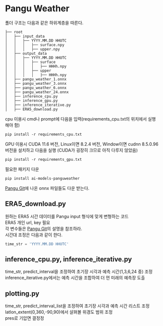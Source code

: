# Pangu Weather
폴더 구조는 다음과 같은 하위계층을 따른다.
```
├── root
│   ├── input_data
│   │   ├── YYYY.MM.DD HHUTC
│   │   │   ├── surface.npy
│   │   │   ├── upper.npy
│   ├── output_data
│   │   ├── YYYY.MM.DD HHUTC
│   │   │   ├── surface
│   │   │   │   ├── HHHh.npy
│   │   │   ├── upper
│   │   │   │   ├── HHHh.npy
│   ├── pangu_weather_1.onnx
│   ├── pangu_weather_3.onnx
│   ├── pangu_weather_6.onnx
│   ├── pangu_weather_24.onnx
│   ├── inference_cpu.py
│   ├── inference_gpu.py
│   ├── inference_iterative.py
│   ├── ERA5_download.py
```

cpu 이용시 cmd나 prompt에 다음을 입력(requirements_cpu.txt의 위치에서 실행해야 함)
```
pip install -r requirements_cpu.txt
```

GPU 이용시 CUDA 11.6 버전, Linux이면 8.2.4 버전, Window이면 cudnn 8.5.0.96 버전을 설치하고 다음을 실행
(CUDA가 굉장히 크므로 아직 다루지 않았음)
```
pip install -r requirements_gpu.txt
```

필요한 패키지 다운
```
pip install ai-models-panguweather
```

[Pangu Git](https://github.com/198808xc/Pangu-Weather?tab=readme-ov-file#downloading-trained-models)에 나온 onnx 파일들도 다운 받는다.

## ERA5_download.py
원하는 ERA5 시간 데이터를 Pangu input 형식에 맞게 변형하는 코드 
<br/> ERA5 개인 url, key 필요
<br/> 각 변수들은 [Pangu Git](https://github.com/198808xc/Pangu-Weather?tab=readme-ov-file#downloading-trained-models)의 설명을 참조하라.
<br/> 시간대 조정은 다음과 같이 한다.
```python
time_str = 'YYYY.MM.DD HHUTC'
```

## inference_cpu.py, inference_iterative.py
time_str, predict_interval을 조정하여 초기장 시각과 예측 시간(1,3,6,24 중) 조정
<br/>inference_iterative.py에서는 예측 시간을 조합하여 더 먼 미래의 예측장 도출

## plotting.py
time_str, predict_interval_list을 조정하여 초기장 시각과 예측 시간 리스트 조정
<br/>latlon_extent(0,360,-90,90)에서 살펴볼 위경도 범위 조정
<br/>pres로 기압면 결정정


